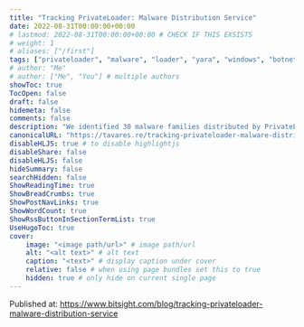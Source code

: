 ```yaml
---
title: "Tracking PrivateLoader: Malware Distribution Service"
date: 2022-08-31T00:00:00+00:00
# lastmod: 2022-08-31T00:00:00+00:00 # CHECK IF THIS EXSISTS
# weight: 1
# aliases: ["/first"]
tags: ["privateloader", "malware", "loader", "yara", "windows", "botnet", "bitsight"]
# author: "Me"
# author: ["Me", "You"] # multiple authors
showToc: true
TocOpen: false
draft: false
hidemeta: false
comments: false
description: "We identified 30 malware families distributed by PrivateLoader."
canonicalURL: "https://tavares.re/tracking-privateloader-malware-distribution-service/"
disableHLJS: true # to disable highlightjs
disableShare: false
disableHLJS: false
hideSummary: false
searchHidden: false
ShowReadingTime: true
ShowBreadCrumbs: true
ShowPostNavLinks: true
ShowWordCount: true
ShowRssButtonInSectionTermList: true
UseHugoToc: true
cover:
    image: "<image path/url>" # image path/url
    alt: "<alt text>" # alt text
    caption: "<text>" # display caption under cover
    relative: false # when using page bundles set this to true
    hidden: true # only hide on current single page
---
```


Published at: https://www.bitsight.com/blog/tracking-privateloader-malware-distribution-service